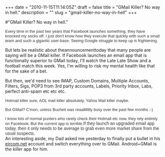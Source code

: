 +++
date = "2010-11-15T11:14:05Z"
draft = false
title = "GMail Killer? No way in hell."
description = ""
slug = "gmail-killer-no-way-in-hell"
+++

#"GMail Killer? No way in hell."


 <div style="color: rgb(51, 51, 51); font-family: lucida grande, tahoma, verdana, arial, sans-serif; font-size: 13px;"><span style="font-family: lucida grande, tahoma, verdana, arial, sans-serif; font-size: 13px; color: rgb(51, 51, 51);">Every time in the past two years that Facebook launches something, they have knocked my socks off. I just don&#39;t know how they execute that quickly with such a small team and such a gigantic user-base. Seeing Google struggle to keep up is frightening.</span></div> <p />But lets be realistic about theannouncementtoday that many people are saying will be a GMail killer. If Facebook launches an email app that is functionally superior to GMail today, I&#39;ll watch the Late Late Show and a football match this week. Yes, I&#39;m willing to risk my mental health like that for the sake of a bet.<p /> But then, we&#39;d need to see IMAP, Custom Domains, Multiple Accounts, Filters, Sigs, POP3 from 3rd party accounts, Labels, Priority Inbox, Labs, perfect anti-spam etc etc etc.<p /><div><span style="font-family: lucida grande, tahoma, verdana, arial, sans-serif; font-size: 13px; color: rgb(51, 51, 51);">Hotmail killer sure, AOL mail killer absolutely, Yahoo Mail killer maybe.</span><p /><div><span style="font-family: lucida grande, tahoma, verdana, arial, sans-serif; font-size: 13px; color: rgb(51, 51, 51);"><span style="color: rgb(0, 0, 0); font-family: arial; font-size: small;"><span style="font-family: lucida grande, tahoma, verdana, arial, sans-serif; font-size: 13px; color: rgb(51, 51, 51);">But GMail? C&#39;mon, unless Bucheit was reaalllllllly busy over the past few months :-)</span></span></span></div> <p /><div><span style="font-family: lucida grande, tahoma, verdana, arial, sans-serif; font-size: 13px; color: rgb(51, 51, 51);">I know lots of normal punters who rarely check their Hotmail etc now, they rely entirely on Facebook. But the current app is terrible.</span><span style="font-family: lucida grande, tahoma, verdana, arial, sans-serif; color: rgb(51, 51, 51);">If they launch an upgraded email app today, then it only needs to be average to grab even more market share from the usual suspects.</span></div> <div><span style="font-family: lucida grande, tahoma, verdana, arial, sans-serif; color: rgb(51, 51, 51);"></span></div></div><div>An interesting aside, my Dad asked me yesterday to finally put a bullet in his <a href="http://eircom.net">eircom.net</a> account and switch everything over to GMail. Android+GMail is the killer app for him.</div>
 